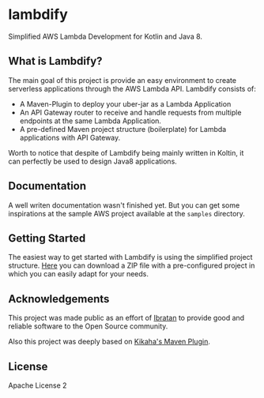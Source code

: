 # lambdify
Simplified AWS Lambda Development for Kotlin and Java 8.

## What is Lambdify?
The main goal of this project is provide an easy environment to create serverless applications through the AWS Lambda API. 
Lambdify consists of:
- A Maven-Plugin to deploy your uber-jar as a Lambda Application
- An API Gateway router to receive and handle requests from multiple endpoints at the same Lambda Application.
- A pre-defined Maven project structure (boilerplate) for Lambda applications with API Gateway.

Worth to notice that despite of Lambdify being mainly written in Koltin, it can perfectly be used to design Java8 applications.

## Documentation
A well writen documentation wasn't finished yet. But you can get some inspirations at the sample
AWS project available at the `samples` directory.

## Getting Started
The easiest way to get started with Lambdify is using the simplified project structure. [Here](https://github.com/lambdify/lambdify/releases/download/0.1.0.Final/aws-apigateway-simplified.zip) you can download a ZIP file with a pre-configured project in which you can easily adapt for your needs.

## Acknowledgements
This project was made public as an effort of [Ibratan](https://github.com/Ibratan) to provide good and reliable software to
the Open Source community.

Also this project was deeply based on [Kikaha's Maven Plugin](http://kikaha.io).

## License
Apache License 2
